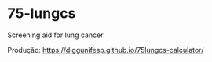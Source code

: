 # 75-lungcs
Screening aid for lung cancer


Produção: https://diggunifesp.github.io/75lungcs-calculator/
